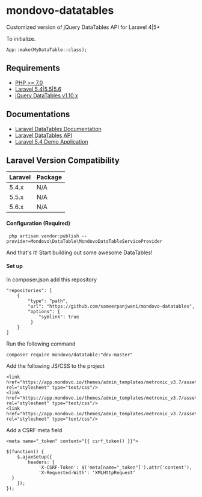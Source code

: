
# mondovo-datatables

Customized version of jQuery DataTables API for Laravel 4|5+

To initialize.
```
App::make(MyDataTable::class);
```

## Requirements

 - [PHP >= 7.0](http://php.net/)
 - [Laravel 5.4|5.5|5.6](https://github.com/laravel/framework)
 - [jQuery DataTables v1.10.x](http://datatables.net/)

## Documentations

-   [Laravel DataTables Documentation](http://yajrabox.com/docs/laravel-datatables)
-   [Laravel DataTables API](https://datatables.net/reference/api/)
-   [Laravel 5.4 Demo Application](http://dt54.yajrabox.com/)

## Laravel Version Compatibility
|Laravel| Package |
|--|--|
|5.4.x  | N/A |
|5.5.x  | N/A |
|5.6.x  | N/A |

#### Configuration (Required)

     php artisan vendor:publish --provider=Mondovo\DataTable\MondovoDataTableServiceProvider

And that's it! Start building out some awesome DataTables!

#### Set up
In composer.json add this repository

    "repositories": [  
        {  
            "type": "path",  
            "url": "https://github.com/sameerpanjwani/mondovo-datatables",  
            "options": {  
                "symlink": true  
		     }  
        }  
    ]

Run the following command

    composer require mondovo/datatable:"dev-master"

Add the following JS/CSS to the project
    <script src="https://ajax.aspnetcdn.com/ajax/jQuery/jquery-3.3.1.min.js"></script>
    <script src="https://app.mondovo.io/plugins/common.js"></script>
    <script src="https://app.mondovo.io/themes/admin_templates/metronic_v3.7/assets/global/plugins/datatables/media/js/jquery.dataTables.min.js" type="text/javascript"></script>
    <script src="https://app.mondovo.io/themes/admin_templates/metronic_v3.7/assets/global/plugins/datatables/plugins/bootstrap/dataTables.bootstrap.js" type="text/javascript"></script>
    <script src="https://app.mondovo.io/themes/admin_templates/metronic_v3.7/assets/global/plugins/datatables/extensions/TableTools/js/dataTables.tableTools.js" type="text/javascript"></script>
    <script src="https://www.mondovo.io/plugins/datatable-custom-filter.js"></script>
    <script src="https://www.mondovo.io/plugins/datatable-checkbox.js"></script>
    <script src="https://www.mondovo.io/js/text-selector-filter.js"></script>

    <link href="https://app.mondovo.io/themes/admin_templates/metronic_v3.7/assets/global/plugins/datatables/plugins/bootstrap/dataTables.bootstrap.min.css" rel="stylesheet" type="text/css"/>  
    <link href="https://app.mondovo.io/themes/admin_templates/metronic_v3.7/assets/global/plugins/datatables/extensions/Responsive/css/dataTables.responsive.min.css" rel="stylesheet" type="text/css"/>  
    <link href="https://app.mondovo.io/themes/admin_templates/metronic_v3.7/assets/global/plugins/datatables/extensions/FixedColumns/css/dataTables.fixedColumns.min.css" rel="stylesheet" type="text/css"/>

Add a CSRF meta field

    <meta name="_token" content="{{ csrf_token() }}">

    $(function() {  
        $.ajaxSetup({  
            headers: {  
                'X-CSRF-Token': $('meta[name="_token"]').attr('content'),  
                'X-Requested-With': 'XMLHttpRequest'  
      }  
        });  
    });
